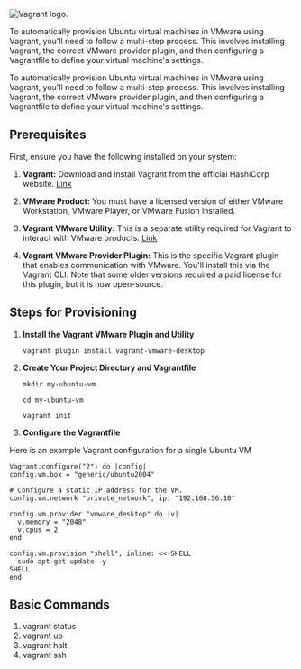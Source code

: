 ![Vagrant logo.](https://tech.osteel.me/images/2015/01/25/vagrant.png)

To automatically provision Ubuntu virtual machines in VMware using Vagrant, you'll need to follow a multi-step process. This involves installing Vagrant, the correct VMware provider plugin, and then configuring a Vagrantfile to define your virtual machine's settings.

To automatically provision Ubuntu virtual machines in VMware using Vagrant, you'll need to follow a multi-step process. This involves installing Vagrant, the correct VMware provider plugin, and then configuring a Vagrantfile to define your virtual machine's settings.

## Prerequisites

First, ensure you have the following installed on your system:

1. **Vagrant:** Download and install Vagrant from the official HashiCorp website.
    [Link](https://developer.hashicorp.com/vagrant/install)
3. **VMware Product:** You must have a licensed version of either VMware Workstation, VMware Player, or VMware Fusion installed.

4. **Vagrant VMware Utility:** This is a separate utility required for Vagrant to interact with VMware products.
    [Link](https://developer.hashicorp.com/vagrant/docs/providers/vmware/vagrant-vmware-utility)
5. **Vagrant VMware Provider Plugin:** This is the specific Vagrant plugin that enables communication with VMware. You'll install this via the Vagrant CLI. Note that some older versions required a paid license for this plugin, but it is now open-source.


## Steps for Provisioning

1. **Install the Vagrant VMware Plugin and Utility**
   
   `vagrant plugin install vagrant-vmware-desktop`
3. **Create Your Project Directory and Vagrantfile**
   
   `mkdir my-ubuntu-vm`
   
    `cd my-ubuntu-vm`
   
   `vagrant init`
5. **Configure the Vagrantfile**
   
Here is an example Vagrant configuration for a single Ubuntu VM
   
  ```
  Vagrant.configure("2") do |config|
  config.vm.box = "generic/ubuntu2004"

  # Configure a static IP address for the VM.
  config.vm.network "private_network", ip: "192.168.56.10"

  config.vm.provider "vmware_desktop" do |v|
    v.memory = "2048"
    v.cpus = 2
  end

  config.vm.provision "shell", inline: <<-SHELL
    sudo apt-get update -y
  SHELL
end
```

## Basic Commands

1. vagrant status
2. vagrant up
3. vagrant halt
4. vagrant ssh
